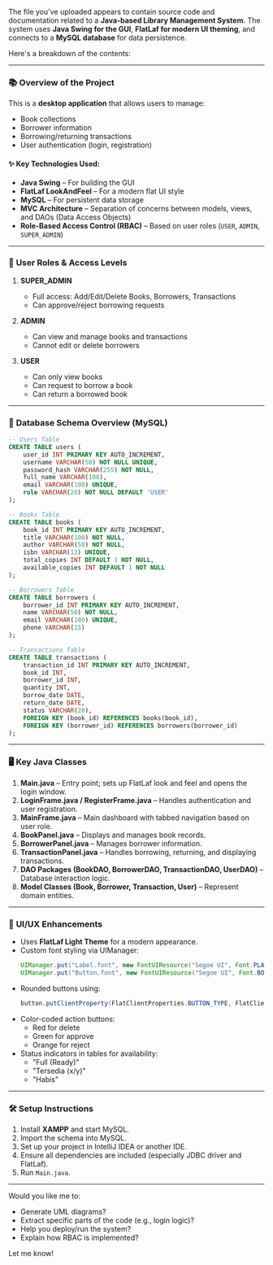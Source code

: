 The file you've uploaded appears to contain source code and documentation related to a **Java-based Library Management System**. The system uses **Java Swing for the GUI**, **FlatLaf for modern UI theming**, and connects to a **MySQL database** for data persistence.

Here's a breakdown of the contents:

---

### 📚 **Overview of the Project**

This is a **desktop application** that allows users to manage:
- Book collections
- Borrower information
- Borrowing/returning transactions
- User authentication (login, registration)

#### ✨ Key Technologies Used:
- **Java Swing** – For building the GUI
- **FlatLaf LookAndFeel** – For a modern flat UI style
- **MySQL** – For persistent data storage
- **MVC Architecture** – Separation of concerns between models, views, and DAOs (Data Access Objects)
- **Role-Based Access Control (RBAC)** – Based on user roles (`USER`, `ADMIN`, `SUPER_ADMIN`)

---

### 🔐 **User Roles & Access Levels**
1. **SUPER_ADMIN**
   - Full access: Add/Edit/Delete Books, Borrowers, Transactions
   - Can approve/reject borrowing requests

2. **ADMIN**
   - Can view and manage books and transactions
   - Cannot edit or delete borrowers

3. **USER**
   - Can only view books
   - Can request to borrow a book
   - Can return a borrowed book

---

### 🧱 **Database Schema Overview (MySQL)**
```sql
-- Users Table
CREATE TABLE users (
    user_id INT PRIMARY KEY AUTO_INCREMENT,
    username VARCHAR(50) NOT NULL UNIQUE,
    password_hash VARCHAR(255) NOT NULL,
    full_name VARCHAR(100),
    email VARCHAR(100) UNIQUE,
    role VARCHAR(20) NOT NULL DEFAULT 'USER'
);

-- Books Table
CREATE TABLE books (
    book_id INT PRIMARY KEY AUTO_INCREMENT,
    title VARCHAR(100) NOT NULL,
    author VARCHAR(50) NOT NULL,
    isbn VARCHAR(13) UNIQUE,
    total_copies INT DEFAULT 1 NOT NULL,
    available_copies INT DEFAULT 1 NOT NULL
);

-- Borrowers Table
CREATE TABLE borrowers (
    borrower_id INT PRIMARY KEY AUTO_INCREMENT,
    name VARCHAR(50) NOT NULL,
    email VARCHAR(100) UNIQUE,
    phone VARCHAR(15)
);

-- Transactions Table
CREATE TABLE transactions (
    transaction_id INT PRIMARY KEY AUTO_INCREMENT,
    book_id INT,
    borrower_id INT,
    quantity INT,
    borrow_date DATE,
    return_date DATE,
    status VARCHAR(20),
    FOREIGN KEY (book_id) REFERENCES books(book_id),
    FOREIGN KEY (borrower_id) REFERENCES borrowers(borrower_id)
);
```

---

### 🖥️ **Key Java Classes**
1. **Main.java** – Entry point; sets up FlatLaf look and feel and opens the login window.
2. **LoginFrame.java / RegisterFrame.java** – Handles authentication and user registration.
3. **MainFrame.java** – Main dashboard with tabbed navigation based on user role.
4. **BookPanel.java** – Displays and manages book records.
5. **BorrowerPanel.java** – Manages borrower information.
6. **TransactionPanel.java** – Handles borrowing, returning, and displaying transactions.
7. **DAO Packages (BookDAO, BorrowerDAO, TransactionDAO, UserDAO)** – Database interaction logic.
8. **Model Classes (Book, Borrower, Transaction, User)** – Represent domain entities.

---

### 🎨 **UI/UX Enhancements**
- Uses **FlatLaf Light Theme** for a modern appearance.
- Custom font styling via UIManager:
  ```java
  UIManager.put("Label.font", new FontUIResource("Segoe UI", Font.PLAIN, 14));
  UIManager.put("Button.font", new FontUIResource("Segoe UI", Font.BOLD, 14));
  ```
- Rounded buttons using:
  ```java
  button.putClientProperty(FlatClientProperties.BUTTON_TYPE, FlatClientProperties.BUTTON_TYPE_ROUND_RECT);
  ```
- Color-coded action buttons:
   - Red for delete
   - Green for approve
   - Orange for reject
- Status indicators in tables for availability:
   - "Full (Ready)"
   - "Tersedia (x/y)"
   - "Habis"

---

### 🛠️ **Setup Instructions**
1. Install **XAMPP** and start MySQL.
2. Import the schema into MySQL.
3. Set up your project in IntelliJ IDEA or another IDE.
4. Ensure all dependencies are included (especially JDBC driver and FlatLaf).
5. Run `Main.java`.

---

Would you like me to:
- Generate UML diagrams?
- Extract specific parts of the code (e.g., login logic)?
- Help you deploy/run the system?
- Explain how RBAC is implemented?

Let me know!